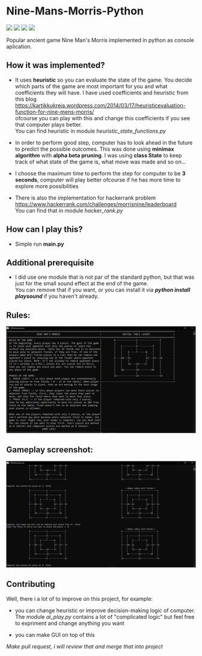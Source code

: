 # Nine-Mans-Morris-Python
![](https://img.shields.io/badge/game-theory-green)
![](https://img.shields.io/badge/minimax-algorithm-blue)
![](https://img.shields.io/badge/alpha--beta-pruning-green)
![](https://img.shields.io/badge/pure-python-blue) 

Popular ancient game Nine Man's Morris implemented in python as console aplication.

## How it was implemented?

- It uses **heuristic** so you can evaluate the state of the game. You decide which parts of the game are most important for you and what coefficients they will have.
I have used coefficients and heuristic from this blog https://kartikkukreja.wordpress.com/2014/03/17/heuristicevaluation-function-for-nine-mens-morris/ <br />ofcourse you can play with this and change this coefficients if you see that computer plays better.\
You can find heuristic in module *heuristic_state_functions.py*

- In order to perform good step, computer has to look ahead in the future to predict the possible outcomes. This was done using **minimax algorithm** with **alpha beta pruning**.
I was using **class State** to keep track of what state of the game is, what move was made and so on...

- I choose the maximum time to perform the step for computer to be **3 seconds**, computer will play better ofcourse if he has more time to explore more possibilities

- There is also the implementation for hackerrank problem https://www.hackerrank.com/challenges/morrisnine/leaderboard <br />
You can find that in module *hacker_rank.py*

## How can I play this?

- Simple run **main.py**


## Additional prerequisite

- I did use one module that is not par of the standard python, but that was just for the small sound effect at the end of the game.\
You can remove that if you want, or you can install it via  ***python install playsound*** if you haven't already.

## Rules:
![](images/rules.png)


## Gameplay screenshot:
![](images/gameplay.png)

## Contributing

Well, there i a lot of to improve on this project, for example:
- you can change heuristic or improve decision-making logic of computer. The module *ai_play.py* contains a lot of "complicated logic"
but feel free to expriment and change anything you want

- you can make GUI on top of this

*Make pull request, i will review that and merge that into project*
